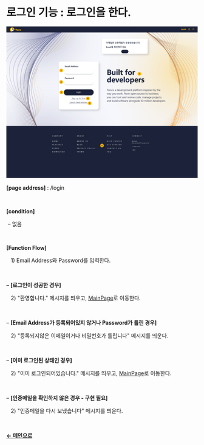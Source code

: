 # 로그인 기능 : 로그인을 한다.

![Loginpage](/docs/image/Login.png)

**[page address]** : /login

<br/>

**[condition]**

&nbsp;&ndash; 없음

<br/>

**[Function Flow]**

&nbsp;&nbsp;&nbsp;1\) Email Address와 Password를 입력한다.

<br/>

&ndash; **[로그인이 성공한 경우]**

&nbsp;&nbsp;&nbsp;2\) "환영합니다." 메시지를 띄우고, [MainPage](docs/Main.md)로 이동한다.

<br/>

&ndash; **[Email Address가 등록되어있지 않거나 Password가 틀린 경우]**

&nbsp;&nbsp;&nbsp;2\) "등록되지않은 이메일이거나 비밀번호가 틀립니다" 메시지를 띄운다.

<br/>

&ndash; **[이미 로그인된 상태인 경우]**    

&nbsp;&nbsp;&nbsp;2\) "이미 로그인되어있습니다." 메시지를 띄우고, [MainPage](docs/Main.md)로 이동한다.

<br/>

&ndash; **[인증메일을 확인하지 않은 경우 - 구현 필요]**    

&nbsp;&nbsp;&nbsp;2\) "인증메일을 다시 보냈습니다" 메시지를 띄운다.

<br/>

[**← 메인으로**](/readme.md)